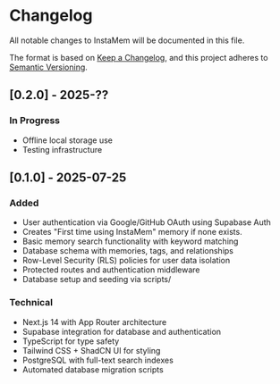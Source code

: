# Changelog

All notable changes to InstaMem will be documented in this file.

The format is based on [Keep a Changelog](https://keepachangelog.com/en/1.0.0/),
and this project adheres to [Semantic Versioning](https://semver.org/spec/v2.0.0.html).

## [0.2.0] - 2025-??

### In Progress

-   Offline local storage use
-   Testing infrastructure

## [0.1.0] - 2025-07-25

### Added

-   User authentication via Google/GitHub OAuth using Supabase Auth
-   Creates "First time using InstaMem" memory if none exists.
-   Basic memory search functionality with keyword matching
-   Database schema with memories, tags, and relationships
-   Row-Level Security (RLS) policies for user data isolation
-   Protected routes and authentication middleware
-   Database setup and seeding via scripts/

### Technical

-   Next.js 14 with App Router architecture
-   Supabase integration for database and authentication
-   TypeScript for type safety
-   Tailwind CSS + ShadCN UI for styling
-   PostgreSQL with full-text search indexes
-   Automated database migration scripts
